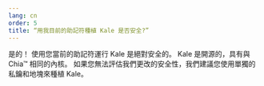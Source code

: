 ```yaml
---
lang: cn
order: 5
title: “用我目前的助記符種植 Kale 是否安全?”
---
```


是的！ 使用您當前的助記符運行 Kale 是絕對安全的。 Kale 是開源的，具有與 Chia&trade; 相同的內核。 如果您無法評估我們更改的安全性，我們建議您使用單獨的私鑰和地塊來種植 Kale。
